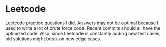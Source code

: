 # Leetcode
Leetcode practice questions I did. Answers may not be optimal because I used to write a lot of brute force code. Recent commits should all have the optimized code.
Also, since Leetcode is constantly adding new test cases, old solutions might break on new edge cases.
